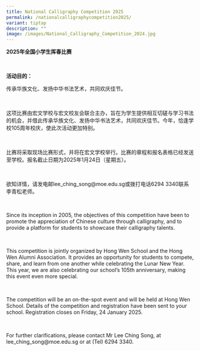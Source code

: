 ```yaml
---
title: National Calligraphy Competition 2025
permalink: /nationalcalligraphycompetition2025/
variant: tiptap
description: ""
image: /images/National_Calligraphy_Competition_2024.jpg
---
```

<p><strong>2025年全国小学生挥春比赛</strong>
</p>
<p><strong>&nbsp;</strong>
</p>
<p><strong>活动目的：</strong>
</p>
<p>传承华族文化、发扬中华书法艺术，共同欢庆佳节。</p>
<p>&nbsp;</p>
<p>这项比赛由宏文学校与宏文校友会联合主办，旨在为学生提供相互切磋与学习书法的机会，并借此传承华族文化、发扬中华书法艺术，共同欢庆佳节。今年，恰逢学校105周年校庆，使此次活动更加特别。</p>
<p>&nbsp;</p>
<p>比赛将采取现场比赛形式，并将在宏文学校举行。比赛的章程和报名表格已经发送至学校。报名截止日期为2025年1月24日（星期五）。</p>
<p>&nbsp;</p>
<p><a rel="noopener noreferrer nofollow" target="_blank">欲知详情，请发电邮lee_ching_song@moe.edu.sg</a>或拨打电话6294
3340联系李青松老师。</p>
<p>&nbsp;</p>
<p>Since its inception in 2005, the objectives of this competition have been
to promote the appreciation of Chinese culture through calligraphy, and
to provide a platform for students to showcase their calligraphy talents.</p>
<p>&nbsp;</p>
<p>This competition is jointly organized by Hong Wen School and the Hong
Wen Alumni Association. It provides an opportunity for students to compete,
share, and learn from one another while celebrating the Lunar New Year.
This year, we are also celebrating our school’s 105th anniversary, making
this event even more special.</p>
<p>&nbsp;</p>
<p>The competition will be an on-the-spot event and will be held at Hong
Wen School. Details of the competition and registration have been sent
to your school. Registration closes on Friday, 24 January 2025.</p>
<p>&nbsp;</p>
<p>For further clarifications, please contact Mr Lee Ching Song, at <a rel="noopener noreferrer nofollow" target="_blank">lee_ching_song@moe.edu.sg</a> or at (Tel)
6294 3340.</p>
<p>&nbsp;</p>
